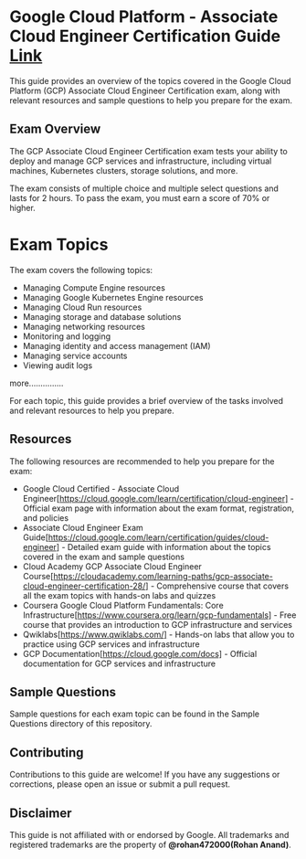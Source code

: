 # Google Cloud Platform - Associate Cloud Engineer Certification Guide [Link](https://github.com/rohan472000/GCP-ACE-certification)


This guide provides an overview of the topics covered in the Google Cloud Platform (GCP) Associate Cloud Engineer Certification exam, 
along with relevant resources and sample questions to help you prepare for the exam.

## Exam Overview

The GCP Associate Cloud Engineer Certification exam tests your ability to deploy and manage GCP services and infrastructure, 
including virtual machines, Kubernetes clusters, storage solutions, and more.

The exam consists of multiple choice and multiple select questions and lasts for 2 hours. To pass the exam, you must earn a score of 70% or higher.

# Exam Topics

The exam covers the following topics:

- Managing Compute Engine resources
- Managing Google Kubernetes Engine resources
- Managing Cloud Run resources
- Managing storage and database solutions
- Managing networking resources
- Monitoring and logging
- Managing identity and access management (IAM)
- Managing service accounts
- Viewing audit logs

more...............

For each topic, this guide provides a brief overview of the tasks involved and relevant resources to help you prepare.

## Resources

The following resources are recommended to help you prepare for the exam:

- Google Cloud Certified - Associate Cloud Engineer[https://cloud.google.com/learn/certification/cloud-engineer] - Official exam page with information about the exam format, registration, and policies
- Associate Cloud Engineer Exam Guide[https://cloud.google.com/learn/certification/guides/cloud-engineer] - Detailed exam guide with information about the topics covered in the exam and sample questions
- Cloud Academy GCP Associate Cloud Engineer Course[https://cloudacademy.com/learning-paths/gcp-associate-cloud-engineer-certification-28/] - Comprehensive course that covers all the exam topics with hands-on labs and quizzes
- Coursera Google Cloud Platform Fundamentals: Core Infrastructure[https://www.coursera.org/learn/gcp-fundamentals] - Free course that provides an introduction to GCP infrastructure and services
- Qwiklabs[https://www.qwiklabs.com/] - Hands-on labs that allow you to practice using GCP services and infrastructure
- GCP Documentation[https://cloud.google.com/docs] - Official documentation for GCP services and infrastructure

## Sample Questions

Sample questions for each exam topic can be found in the Sample Questions directory of this repository.

## Contributing

Contributions to this guide are welcome! If you have any suggestions or corrections, please open an issue or submit a pull request.

## Disclaimer

This guide is not affiliated with or endorsed by Google. All trademarks and registered trademarks are the property of **@rohan472000(Rohan Anand)**.
